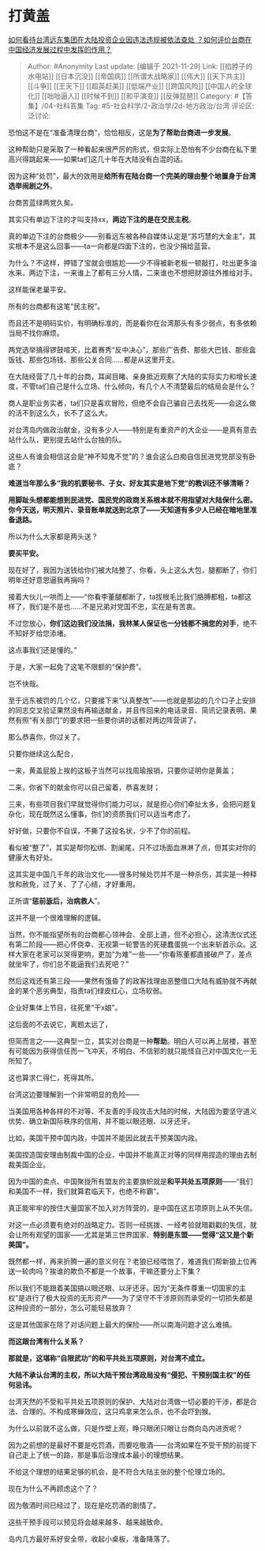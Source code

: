 # 打黄盖
[如何看待台湾远东集团在大陆投资企业因违法违规被依法查处 ？如何评价台商在中国经济发展过程中发挥的作用？](https://www.zhihu.com/question/500703595/answer/2246034170)

> Author: #Anonymity
> Last update: [编辑于 2021-11-29]
> Link: [[掐脖子的水电站]] [[日本沉没]] [[帝国病]] [[所谓大战略家]] [[伟大]] [[天下共主]] [[斗争]] [[王天下]] [[超英赶美]] [[低端产业]] [[跨国风险]] [[中国人的全球化]] [[咄咄逼人]] [[时候不到]] [[和平演变]] [[反弹琵琶]]
> Category: #【答集】/04-社科答集
> Tag: #5-社会科学/2-政治学/2d-地方政治/台湾
> 评论区:
> 泛讨论:

恐怕这不是在“准备清理台商”，恰恰相反，这是**为了帮助台商进一步发展**。

这种帮助只是采取了一种看起来很严厉的形式，但实际上恐怕有不少台商在私下里高兴得跳起来——如果ta们这几十年在大陆没有白混的话。

因为这种“处罚”，最大的效用是**给所有在陆台商一个完美的理由整个地置身于台湾选举闹剧之外**。

台商苦蓝绿两党久矣。

其实只有单边下注的才叫支持xx，**两边下注的是在交民主税**。

真的单边下注的台商极少——别看远东被各种自媒体认定是“苏巧慧的大金主”，其实根本不是这么回事——ta一向都是四面下注的，也没少捐给蓝营。

为什么？不这样，押错了宝就会很尴尬——少不得被新老板一顿敲打，吐出更多油水来，两边下注，一来谁上了都有三分人情，二来谁也不想把财源往外推给对手。

这样能保老巢平安。

所有的台商都有这笔“民主税”。

而且还不是明码实价，有明确标准的，而是看你在台湾那头有多少弱点，有多依赖当局不找你麻烦。

两党选举搞得锣鼓喧天，比着赛秀“反中决心”，那些广告费、那些大巴钱、那些盒饭钱、那些包场钱、那些公关合同……都是从这里开支。

在大陆经营了几十年的台商，耳闻目睹、亲身抵近观察了大陆的实际实力和增长速度，不管ta们自己是什么立场、什么倾向，有几个人不清楚最后的结局会是什么？

商人是职业务实者，ta们只是喜欢冒险，但绝不会自己骗自己去找死——会这么做的活不到这么久，长不了这么大。

对台湾岛内做政治献金，没有多少人——特别是有重资产的大企业——是真有意去站什么队，更别提去站什么台独的队。

这些人有谁会相信这会是“神不知鬼不觉”的？谁会这么白痴自信民进党党部没有卧底？

**难道当年那么多“我的机要秘书、子女、好友其实是地下党”的教训还不够清晰？**

**用脚趾头想都能想到民进党、国民党的政商关系根本就不用指望对大陆保什么密。你今天送，明天照片、录音账单就送到北京了——天知道有多少人已经在暗地里准备退路。**

所以为什么大家都是两头送？

**要买平安。**

现在好了，我因为送钱给你们被大陆整了、你看，头上这么大包，腿都断了，你们明年还好意思逼我再捐吗？

接着大伙儿一哄而上——“你看李董腿都断了，ta拔根毛比我们胳膊都粗，ta都这样了，我们是不是也……不是兄弟对党国不忠，实在是有苦衷。

不过您放心，**你们这边我们没法捐，我林某人保证也一分钱都不捐您的对手**，绝不不知好歹给您添堵。

这点事我们还是懂的。”

于是，大家一起免了这笔不限额的“保护费”。

岂不快哉。

至于远东被罚的几个亿，只要接下来“认真整改”——也就是那边的几个口子上安排的同志交叉验证果然没有再输送献金，并且传回来的电话录音、简讯记录表明，果然有照“有关部门”的要求把一些要你讲的话都对两边阵营讲了。

那么恭喜你，你过关了。

只要你继续这么配合，

一来，黄盖屁股上挨的这板子当然可以找周瑜报销，只要你证明你是黄盖；

二来，你省下的献金你可以自己留着，恭喜发财；

三来，有些项目我们早就觉得你们能力可以，就是担心你们牵扯太多，会把问题复杂化，现在既然这么懂事，你们的资质我们可以适当考虑了。

好好做，只要你不自误，不撕了这投名状，少不了你的前程。

看似被“整了”，其实是帮你松绑、割阑尾，只不过场面血淋淋了点，但其实对你的健康大有好处。

这其实是中国几千年的政治文化——很多时候处罚并不是一种杀伤，其实是一种释放和赦免，过了关、了了心结，才好重用。

正所谓“**惩前毖后，治病救人**”。

这并不是一个很难理解的逻辑。

当然，你不能指望所有的台商都心领神会、全部上道，但不必担心，这清洗仪式还有第二阶段——把心怀侥幸、无视第一轮警告的死硬蠢蛋挑一个出来斩首示众。这样大家在老家可以哭得更响，更加“为难”一些——“你看陈董都直接破产了，差点就坐牢了，你们总不能逼我们去死吧？”

然后这戏还有第三段——果然有饿昏了的政客找理由恶整借口大陆有威胁就不再献金的某个恶劣典型，指责ta们绿皮红心，立场软弱。

企业好集体上节目，往死里“干x娘”。

这后面的不去说它，离题太远了，

但简而言之——这典型一立，其实对台商是一种**帮助**。明白人可以再上层楼，甚至有可能因为获得信任而一飞冲天，不明白、不信邪的就只能怪自己对中国文化一无所知了。

这也算求仁得仁，死得其所。

台湾这边要理解到一个非常明显的危险——

当美国用各种各样的不对等、不友善的手段攻击大陆的时候，大陆因为要坚守道义优势、确立新国际秩序的信用，并不能以眼还眼、以牙还牙。

比如，美国干预中国内政，中国并不能因此就去干预美国内政。

美国捏造国安理由制裁中国的企业，中国并不能真正对等的同样用捏造的理由去制裁美国企业。

因为中国的卖点、中国聚拢所有盟友的主要旗帜就是**和平共处五项原则**——“我们和美国不一样，我们就算君临天下，也绝不称霸”。

真正能牢牢的按住大量国家不加入对方阵营的，是中国在这五项原则上从不失信。

对这一点必须要有绝对的战略定力。否则一经挑拨、一经考验就暗戳戳的失信，就会让所有观望的国家——尤其是第三世界国家、**特别是东盟——觉得“这又是个新美国”。**

既然都一样，再来折腾一遍的意义何在？老狼已经喂饱了，难道我们帮新狼上位再送一轮肉吗？挨谁的欺负不都是一个故事，干嘛还要分上下集？

所以我们不能跟着美国搞以眼还眼、以牙还牙。因为“无条件尊重一切国家的主权”是进行了极大投资的无形资产——为了坚守不干涉原则而承受的一切损失都是这种投资的一部分，怎么可能轻易放弃？

这是其他国家在除了对话问题上最大的保险——所以南海问题才这么难搞。

**而这跟台湾有什么关系？**

**那就是，这堪称“自限武功”的和平共处五项原则，对台湾不成立。**

**大陆不承认台湾的主权，所以大陆干预台湾政局没有“侵犯、干预别国主权”的任何忌讳。**

台湾天然的不受和平共处五项原则的保护、大陆对台湾做一切必要的干涉，都是合法、合理的。不构成寒蝉效应，这只鸡拿来怎么杀，也不会吓到猴。

为什么以前就不这么做，只是作壁上观，睁只眼闭只眼让台商向岛内进贡呢？

因为之前想的是最好不要是吃罚酒，而要吃敬酒——台湾如果在不受干预的前提下自己走上了统一的路，那是事后治理成本最小的理想结果。

不给这个理想的结果足够的机会，是不符合大陆主张的整个伦理立场的。

现在为什么不再顾虑这个了？

因为敬酒时间已经过了，现在是吃罚酒的剧情了。

这些干预手段可以预见将会越来越多、越来越致命。

岛内几方最好系好安全带，收起小桌板，准备降落了。
